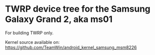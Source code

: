 TWRP device tree for the Samsung Galaxy Grand 2, aka ms01
========================================================

For building TWRP only.

Kernel source available on: https://github.com/TeamWin/android_kernel_samsung_msm8226